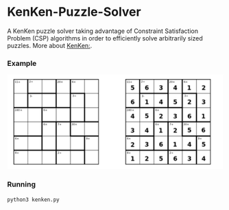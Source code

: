 # KenKen-Puzzle-Solver

A KenKen puzzle solver taking advantage of Constraint Satisfaction Problem (CSP) algorithms in order to efficiently solve arbitrarily sized puzzles. More about [KenKen:](https://en.wikipedia.org/wiki/KenKen).

### Example
![alt text](https://github.com/msiampou/kenken-puzzle-solver/blob/master/kenken.png)

### Running
``` python3 kenken.py ```
